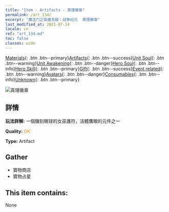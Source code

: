 ```yaml
---
title: "Item - Artifacts - 真理徽章"
permalink: /art_134/
excerpt: "魔法门之英雄无敌：战争纪元  真理徽章"
last_modified_at: 2021-07-14
locale: cn
ref: "art_134.md"
toc: false
classes: wide
---
```

 [Materials](/ItemsCN/){: .btn .btn--primary}[Artifacts](/ItemsCN/Artifacts/){: .btn .btn--success}[Unit Soul](/ItemsCN/UnitSoul/){: .btn .btn--warning}[Unit Awakening](/ItemsCN/UnitAwakening/){: .btn .btn--danger}[Hero Soul](/ItemsCN/HeroSoul/){: .btn .btn--info}[Hero Skill](/ItemsCN/HeroSkill/){: .btn .btn--primary}[Gift](/ItemsCN/Gift/){: .btn .btn--success}[Event related](/ItemsCN/Events/){: .btn .btn--warning}[Avatars](/ItemsCN/Avatars/){: .btn .btn--danger}[Consumables](/ItemsCN/Consumables/){: .btn .btn--info}[Unknown](/ItemsCN/Unknown/){: .btn .btn--primary}

 ![真理徽章](/images/t/artifact_40333.png)

## 詳情
 **玩法詳解:** 一個鑲刻眼球的女巫護符，活體鷹眼的元件之一

 **Quality:** <span style="color: #FF8C00">OK</span>

 **Type:** Artifact

## Gather

*    寶物商店 
*    寶物占星 

## This item contains:

  None

